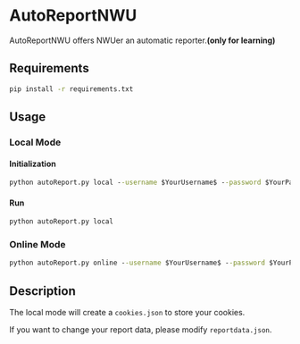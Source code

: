 # AutoReportNWU
AutoReportNWU offers NWUer an automatic reporter.**(only for learning)**

## Requirements
```cmd
pip install -r requirements.txt
```

## Usage

### Local Mode

#### Initialization
```cmd
python autoReport.py local --username $YourUsername$ --password $YourPassword$
```
#### Run
```cmd
python autoReport.py local
```

### Online Mode
```cmd
python autoReport.py online --username $YourUsername$ --password $YourPassword$
```

## Description
The local mode will create a `cookies.json` to store your cookies.

If you want to change your report data, please modify `reportdata.json`.
